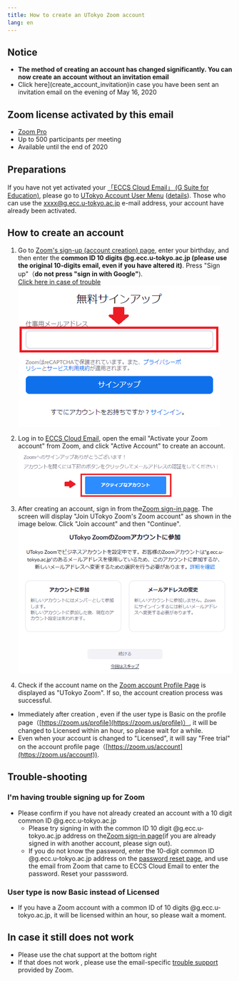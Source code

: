 ```yaml
---
title: How to create an UTokyo Zoom account
lang: en
---
```


## Notice

* **The method of creating an account has changed significantly. You can now create an account without an invitation email**
* Click here](create_account_invitation)in case you have been sent an invitation email on the evening of May 16, 2020

## Zoom license activated by this email

 * [Zoom Pro](https://www.zoom.us/pricing/?zcid=2502&creative=372836060623&keyword=%2Bzoom%20%E8%A8%98%E9%8C%B2&matchtype=b&network=g&device=c&gclid=Cj0KCQjwx7zzBRCcARIsABPRscOD9-6-XKTSyUy5gK7SieIY89abNP-_0OcXGIezRfUuLq-BCwSJfCAaAiN9EALw_wcB)
 * Up to 500 participants per meeting
 * Available until the end of 2020

## Preparations

If you have not yet activated your <a href="https://www.ecc.u-tokyo.ac.jp/announcement/2016/02/08_2116.html" target="_blank">「ECCS Cloud Email」 (G Suite for Education)</a>, please go to <a href="https://utacm.adm.u-tokyo.ac.jp/webmtn/LoginServlet" target="_blank">UTokyo Account User Menu</a> (<a href="https://hwb.ecc.u-tokyo.ac.jp/wp/literacy/email/initialize/" target="_blank">details</a>). Those who can use the xxxx@g.ecc.u-tokyo.ac.jp e-mail address, your account have already been activated.

## How to create an account

1. Go to [Zoom's sign-up (account creation) page](https://zoom.us/signup), enter your birthday, and then enter the  **common ID 10 digits @g.ecc.u-tokyo.ac.jp (please use the original 10-digits email, even if you have altered it)**. Press "Sign up"（**do not press "sign in with Google"**).<br>
[Click here in case of trouble](#ng_signup)  
 ![signup_enter_email_address](img/create_account_20200515_1.png)  

1. Log in to [ECCS Cloud Email](https://mail.google.com/a/g.ecc.u-tokyo.ac.jp), open the email "Activate your Zoom account" from Zoom, and click "Active Account" to create an account.  
  ![press_active_account](img/create_account_20200515_2.png)  
  
1. After creating an account, sign in from the[Zoom sign-in page](https://zoom.us/signin). The screen will display "Join UTokyo Zoom's Zoom account" as shown in the image below. Click "Join account" and then "Continue". 
  ![press_join_the_account](img/create_account_20200515_3.png)  

1. Check if the account name on the [Zoom  account Profile Page](https://zoom.us/account) is displayed as "UTokyo Zoom". If so, the account creation process was successful.

  * Immediately after creation , even if the user type is Basic on the profile page（[https://zoom.us/profile](https://zoom.us/profile)）, it will be changed to Licensed within an hour, so please wait for a while. 
  * Even when your account is changed to "Licensed", it will say "Free trial" on the account profile page（[https://zoom.us/account](https://zoom.us/account)). 
  
  
## Trouble-shooting

<a name="ng_signup"> </a>
### I'm having trouble signing up for Zoom
* Please confirm if you have not already created an account with a 10 digit common ID @g.ecc.u-tokyo.ac.jp
  * Please try signing in with the common ID 10 digit @g.ecc.u-tokyo.ac.jp address on the[Zoom sign-in page](https://zoom.us/signin)(if you are already signed in with another account, please sign out).
  * If you do not know the password, enter the 10-digit common ID @g.ecc.u-tokyo.ac.jp address on the [password reset page](https://zoom.us/forgot_password), and use the email from Zoom that came to ECCS Cloud Email to enter the password. Reset your passsword.

### User type is now Basic instead of Licensed
* If you have a Zoom account with a common ID of 10 digits @g.ecc.u-tokyo.ac.jp, it will be licensed within an hour, so please wait a moment.


## In case it still does not work
* Please use the chat support at the bottom right
* If that does not work , please use the email-specific [trouble support](/supports/) provided by Zoom.
 
